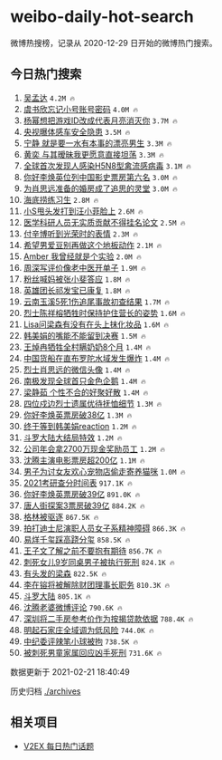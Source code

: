 # weibo-daily-hot-search

微博热搜榜，记录从 2020-12-29 日开始的微博热门搜索。

## 今日热门搜索

<!-- BEGIN -->

1. [吴孟达](https://s.weibo.com/weibo?q=%E5%90%B4%E5%AD%9F%E8%BE%BE&Refer=top) `4.2M 🔥`
1. [虞书欣忘记小号账号密码](https://s.weibo.com/weibo?q=%23%E8%99%9E%E4%B9%A6%E6%AC%A3%E5%BF%98%E8%AE%B0%E5%B0%8F%E5%8F%B7%E8%B4%A6%E5%8F%B7%E5%AF%86%E7%A0%81%23&Refer=top) `4.0M 🔥`
1. [杨幂想把游戏ID改成代表月亮消灭你](https://s.weibo.com/weibo?q=%23%E6%9D%A8%E5%B9%82%E6%83%B3%E6%8A%8A%E6%B8%B8%E6%88%8FID%E6%94%B9%E6%88%90%E4%BB%A3%E8%A1%A8%E6%9C%88%E4%BA%AE%E6%B6%88%E7%81%AD%E4%BD%A0%23&Refer=top) `3.7M 🔥`
1. [央视曝体感车安全隐患](https://s.weibo.com/weibo?q=%23%E5%A4%AE%E8%A7%86%E6%9B%9D%E4%BD%93%E6%84%9F%E8%BD%A6%E5%AE%89%E5%85%A8%E9%9A%90%E6%82%A3%23&Refer=top) `3.5M 🔥`
1. [宁静 就是要一水有本事的漂亮男生](https://s.weibo.com/weibo?q=%E5%AE%81%E9%9D%99%20%E5%B0%B1%E6%98%AF%E8%A6%81%E4%B8%80%E6%B0%B4%E6%9C%89%E6%9C%AC%E4%BA%8B%E7%9A%84%E6%BC%82%E4%BA%AE%E7%94%B7%E7%94%9F&Refer=top) `3.3M 🔥`
1. [黄奕 与其暧昧我更愿意直接坦荡](https://s.weibo.com/weibo?q=%E9%BB%84%E5%A5%95%20%E4%B8%8E%E5%85%B6%E6%9A%A7%E6%98%A7%E6%88%91%E6%9B%B4%E6%84%BF%E6%84%8F%E7%9B%B4%E6%8E%A5%E5%9D%A6%E8%8D%A1&Refer=top) `3.3M 🔥`
1. [全球首次发现人感染H5N8型禽流感病毒](https://s.weibo.com/weibo?q=%23%E5%85%A8%E7%90%83%E9%A6%96%E6%AC%A1%E5%8F%91%E7%8E%B0%E4%BA%BA%E6%84%9F%E6%9F%93H5N8%E5%9E%8B%E7%A6%BD%E6%B5%81%E6%84%9F%E7%97%85%E6%AF%92%23&Refer=top) `3.1M 🔥`
1. [你好李焕英位列中国影史票房第六名](https://s.weibo.com/weibo?q=%23%E4%BD%A0%E5%A5%BD%E6%9D%8E%E7%84%95%E8%8B%B1%E4%BD%8D%E5%88%97%E4%B8%AD%E5%9B%BD%E5%BD%B1%E5%8F%B2%E7%A5%A8%E6%88%BF%E7%AC%AC%E5%85%AD%E5%90%8D%23&Refer=top) `3.0M 🔥`
1. [为肖思远准备的婚房成了追思的灵堂](https://s.weibo.com/weibo?q=%23%E4%B8%BA%E8%82%96%E6%80%9D%E8%BF%9C%E5%87%86%E5%A4%87%E7%9A%84%E5%A9%9A%E6%88%BF%E6%88%90%E4%BA%86%E8%BF%BD%E6%80%9D%E7%9A%84%E7%81%B5%E5%A0%82%23&Refer=top) `3.0M 🔥`
1. [海底捞练习生](https://s.weibo.com/weibo?q=%E6%B5%B7%E5%BA%95%E6%8D%9E%E7%BB%83%E4%B9%A0%E7%94%9F&Refer=top) `2.8M 🔥`
1. [小S甩头发打到汪小菲脸上](https://s.weibo.com/weibo?q=%23%E5%B0%8FS%E7%94%A9%E5%A4%B4%E5%8F%91%E6%89%93%E5%88%B0%E6%B1%AA%E5%B0%8F%E8%8F%B2%E8%84%B8%E4%B8%8A%23&Refer=top) `2.6M 🔥`
1. [医学科研人员无实质贡献不得挂名论文](https://s.weibo.com/weibo?q=%23%E5%8C%BB%E5%AD%A6%E7%A7%91%E7%A0%94%E4%BA%BA%E5%91%98%E6%97%A0%E5%AE%9E%E8%B4%A8%E8%B4%A1%E7%8C%AE%E4%B8%8D%E5%BE%97%E6%8C%82%E5%90%8D%E8%AE%BA%E6%96%87%23&Refer=top) `2.5M 🔥`
1. [付辛博听到光荣时的表情](https://s.weibo.com/weibo?q=%23%E4%BB%98%E8%BE%9B%E5%8D%9A%E5%90%AC%E5%88%B0%E5%85%89%E8%8D%A3%E6%97%B6%E7%9A%84%E8%A1%A8%E6%83%85%23&Refer=top) `2.3M 🔥`
1. [希望男爱豆别再做这个地板动作](https://s.weibo.com/weibo?q=%23%E5%B8%8C%E6%9C%9B%E7%94%B7%E7%88%B1%E8%B1%86%E5%88%AB%E5%86%8D%E5%81%9A%E8%BF%99%E4%B8%AA%E5%9C%B0%E6%9D%BF%E5%8A%A8%E4%BD%9C%23&Refer=top) `2.1M 🔥`
1. [Amber 我曾经就是个实验](https://s.weibo.com/weibo?q=Amber%20%E6%88%91%E6%9B%BE%E7%BB%8F%E5%B0%B1%E6%98%AF%E4%B8%AA%E5%AE%9E%E9%AA%8C&Refer=top) `2.0M 🔥`
1. [周深写评价像老中医开单子](https://s.weibo.com/weibo?q=%23%E5%91%A8%E6%B7%B1%E5%86%99%E8%AF%84%E4%BB%B7%E5%83%8F%E8%80%81%E4%B8%AD%E5%8C%BB%E5%BC%80%E5%8D%95%E5%AD%90%23&Refer=top) `1.9M 🔥`
1. [粉丝喊妈被张小斐答应](https://s.weibo.com/weibo?q=%23%E7%B2%89%E4%B8%9D%E5%96%8A%E5%A6%88%E8%A2%AB%E5%BC%A0%E5%B0%8F%E6%96%90%E7%AD%94%E5%BA%94%23&Refer=top) `1.8M 🔥`
1. [英雄团长祁发宝已康复](https://s.weibo.com/weibo?q=%23%E8%8B%B1%E9%9B%84%E5%9B%A2%E9%95%BF%E7%A5%81%E5%8F%91%E5%AE%9D%E5%B7%B2%E5%BA%B7%E5%A4%8D%23&Refer=top) `1.8M 🔥`
1. [云南玉溪5死1伤追尾事故初查结果](https://s.weibo.com/weibo?q=%E4%BA%91%E5%8D%97%E7%8E%89%E6%BA%AA5%E6%AD%BB1%E4%BC%A4%E8%BF%BD%E5%B0%BE%E4%BA%8B%E6%95%85%E5%88%9D%E6%9F%A5%E7%BB%93%E6%9E%9C&Refer=top) `1.7M 🔥`
1. [烈士陈祥榕牺牲时保持护住营长的姿势](https://s.weibo.com/weibo?q=%23%E7%83%88%E5%A3%AB%E9%99%88%E7%A5%A5%E6%A6%95%E7%89%BA%E7%89%B2%E6%97%B6%E4%BF%9D%E6%8C%81%E6%8A%A4%E4%BD%8F%E8%90%A5%E9%95%BF%E7%9A%84%E5%A7%BF%E5%8A%BF%23&Refer=top) `1.6M 🔥`
1. [Lisa问梁森有没有在头上抹化妆品](https://s.weibo.com/weibo?q=%23Lisa%E9%97%AE%E6%A2%81%E6%A3%AE%E6%9C%89%E6%B2%A1%E6%9C%89%E5%9C%A8%E5%A4%B4%E4%B8%8A%E6%8A%B9%E5%8C%96%E5%A6%86%E5%93%81%23&Refer=top) `1.6M 🔥`
1. [韩美娟的嘴能不能留到决赛](https://s.weibo.com/weibo?q=%E9%9F%A9%E7%BE%8E%E5%A8%9F%E7%9A%84%E5%98%B4%E8%83%BD%E4%B8%8D%E8%83%BD%E7%95%99%E5%88%B0%E5%86%B3%E8%B5%9B&Refer=top) `1.5M 🔥`
1. [王焯冉牺牲全村瞒奶奶8个月](https://s.weibo.com/weibo?q=%23%E7%8E%8B%E7%84%AF%E5%86%89%E7%89%BA%E7%89%B2%E5%85%A8%E6%9D%91%E7%9E%92%E5%A5%B6%E5%A5%B68%E4%B8%AA%E6%9C%88%23&Refer=top) `1.4M 🔥`
1. [中国货船在直布罗陀水域发生爆炸](https://s.weibo.com/weibo?q=%E4%B8%AD%E5%9B%BD%E8%B4%A7%E8%88%B9%E5%9C%A8%E7%9B%B4%E5%B8%83%E7%BD%97%E9%99%80%E6%B0%B4%E5%9F%9F%E5%8F%91%E7%94%9F%E7%88%86%E7%82%B8&Refer=top) `1.4M 🔥`
1. [烈士肖思远的微信头像](https://s.weibo.com/weibo?q=%23%E7%83%88%E5%A3%AB%E8%82%96%E6%80%9D%E8%BF%9C%E7%9A%84%E5%BE%AE%E4%BF%A1%E5%A4%B4%E5%83%8F%23&Refer=top) `1.4M 🔥`
1. [南极发现全球首只金色企鹅](https://s.weibo.com/weibo?q=%23%E5%8D%97%E6%9E%81%E5%8F%91%E7%8E%B0%E5%85%A8%E7%90%83%E9%A6%96%E5%8F%AA%E9%87%91%E8%89%B2%E4%BC%81%E9%B9%85%23&Refer=top) `1.4M 🔥`
1. [梁静茹 个性不合的好聚好散](https://s.weibo.com/weibo?q=%E6%A2%81%E9%9D%99%E8%8C%B9%20%E4%B8%AA%E6%80%A7%E4%B8%8D%E5%90%88%E7%9A%84%E5%A5%BD%E8%81%9A%E5%A5%BD%E6%95%A3&Refer=top) `1.4M 🔥`
1. [四位戍边烈士遗属优待抚恤细节](https://s.weibo.com/weibo?q=%23%E5%9B%9B%E4%BD%8D%E6%88%8D%E8%BE%B9%E7%83%88%E5%A3%AB%E9%81%97%E5%B1%9E%E4%BC%98%E5%BE%85%E6%8A%9A%E6%81%A4%E7%BB%86%E8%8A%82%23&Refer=top) `1.3M 🔥`
1. [你好李焕英票房破38亿](https://s.weibo.com/weibo?q=%23%E4%BD%A0%E5%A5%BD%E6%9D%8E%E7%84%95%E8%8B%B1%E7%A5%A8%E6%88%BF%E7%A0%B438%E4%BA%BF%23&Refer=top) `1.3M 🔥`
1. [终于等到韩美娟reaction](https://s.weibo.com/weibo?q=%23%E7%BB%88%E4%BA%8E%E7%AD%89%E5%88%B0%E9%9F%A9%E7%BE%8E%E5%A8%9Freaction%23&Refer=top) `1.2M 🔥`
1. [斗罗大陆大结局特效](https://s.weibo.com/weibo?q=%23%E6%96%97%E7%BD%97%E5%A4%A7%E9%99%86%E5%A4%A7%E7%BB%93%E5%B1%80%E7%89%B9%E6%95%88%23&Refer=top) `1.2M 🔥`
1. [公司年会拿2700万现金奖励员工](https://s.weibo.com/weibo?q=%23%E5%85%AC%E5%8F%B8%E5%B9%B4%E4%BC%9A%E6%8B%BF2700%E4%B8%87%E7%8E%B0%E9%87%91%E5%A5%96%E5%8A%B1%E5%91%98%E5%B7%A5%23&Refer=top) `1.2M 🔥`
1. [沈腾主演电影票房超200亿](https://s.weibo.com/weibo?q=%23%E6%B2%88%E8%85%BE%E4%B8%BB%E6%BC%94%E7%94%B5%E5%BD%B1%E7%A5%A8%E6%88%BF%E8%B6%85200%E4%BA%BF%23&Refer=top) `1.1M 🔥`
1. [男子为讨女友欢心宠物店偷走寄养猫咪](https://s.weibo.com/weibo?q=%E7%94%B7%E5%AD%90%E4%B8%BA%E8%AE%A8%E5%A5%B3%E5%8F%8B%E6%AC%A2%E5%BF%83%E5%AE%A0%E7%89%A9%E5%BA%97%E5%81%B7%E8%B5%B0%E5%AF%84%E5%85%BB%E7%8C%AB%E5%92%AA&Refer=top) `1.0M 🔥`
1. [2021考研查分时间表](https://s.weibo.com/weibo?q=%232021%E8%80%83%E7%A0%94%E6%9F%A5%E5%88%86%E6%97%B6%E9%97%B4%E8%A1%A8%23&Refer=top) `917.1K 🔥`
1. [你好李焕英票房破39亿](https://s.weibo.com/weibo?q=%23%E4%BD%A0%E5%A5%BD%E6%9D%8E%E7%84%95%E8%8B%B1%E7%A5%A8%E6%88%BF%E7%A0%B439%E4%BA%BF%23&Refer=top) `891.0K 🔥`
1. [唐人街探案3票房破39亿](https://s.weibo.com/weibo?q=%23%E5%94%90%E4%BA%BA%E8%A1%97%E6%8E%A2%E6%A1%883%E7%A5%A8%E6%88%BF%E7%A0%B439%E4%BA%BF%23&Refer=top) `884.2K 🔥`
1. [格林被驱逐](https://s.weibo.com/weibo?q=%E6%A0%BC%E6%9E%97%E8%A2%AB%E9%A9%B1%E9%80%90&Refer=top) `867.5K 🔥`
1. [拍打迪士尼演职人员女子系精神障碍](https://s.weibo.com/weibo?q=%23%E6%8B%8D%E6%89%93%E8%BF%AA%E5%A3%AB%E5%B0%BC%E6%BC%94%E8%81%8C%E4%BA%BA%E5%91%98%E5%A5%B3%E5%AD%90%E7%B3%BB%E7%B2%BE%E7%A5%9E%E9%9A%9C%E7%A2%8D%23&Refer=top) `866.3K 🔥`
1. [易烊千玺踩高跷分玺](https://s.weibo.com/weibo?q=%23%E6%98%93%E7%83%8A%E5%8D%83%E7%8E%BA%E8%B8%A9%E9%AB%98%E8%B7%B7%E5%88%86%E7%8E%BA%23&Refer=top) `858.5K 🔥`
1. [王子文了解之前不要抱有期待](https://s.weibo.com/weibo?q=%23%E7%8E%8B%E5%AD%90%E6%96%87%E4%BA%86%E8%A7%A3%E4%B9%8B%E5%89%8D%E4%B8%8D%E8%A6%81%E6%8A%B1%E6%9C%89%E6%9C%9F%E5%BE%85%23&Refer=top) `856.7K 🔥`
1. [刺死女儿9岁同桌男子被执行死刑](https://s.weibo.com/weibo?q=%23%E5%88%BA%E6%AD%BB%E5%A5%B3%E5%84%BF9%E5%B2%81%E5%90%8C%E6%A1%8C%E7%94%B7%E5%AD%90%E8%A2%AB%E6%89%A7%E8%A1%8C%E6%AD%BB%E5%88%91%23&Refer=top) `824.1K 🔥`
1. [有头发的梁森](https://s.weibo.com/weibo?q=%23%E6%9C%89%E5%A4%B4%E5%8F%91%E7%9A%84%E6%A2%81%E6%A3%AE%23&Refer=top) `822.5K 🔥`
1. [李在镕将被解除财团理事长职务](https://s.weibo.com/weibo?q=%E6%9D%8E%E5%9C%A8%E9%95%95%E5%B0%86%E8%A2%AB%E8%A7%A3%E9%99%A4%E8%B4%A2%E5%9B%A2%E7%90%86%E4%BA%8B%E9%95%BF%E8%81%8C%E5%8A%A1&Refer=top) `810.3K 🔥`
1. [斗罗大陆](https://s.weibo.com/weibo?q=%E6%96%97%E7%BD%97%E5%A4%A7%E9%99%86&Refer=top) `805.1K 🔥`
1. [沈腾老婆微博评论](https://s.weibo.com/weibo?q=%23%E6%B2%88%E8%85%BE%E8%80%81%E5%A9%86%E5%BE%AE%E5%8D%9A%E8%AF%84%E8%AE%BA%23&Refer=top) `790.6K 🔥`
1. [深圳将二手房参考价作为按揭贷款依据](https://s.weibo.com/weibo?q=%E6%B7%B1%E5%9C%B3%E5%B0%86%E4%BA%8C%E6%89%8B%E6%88%BF%E5%8F%82%E8%80%83%E4%BB%B7%E4%BD%9C%E4%B8%BA%E6%8C%89%E6%8F%AD%E8%B4%B7%E6%AC%BE%E4%BE%9D%E6%8D%AE&Refer=top) `788.4K 🔥`
1. [明起石家庄全域调为低风险](https://s.weibo.com/weibo?q=%23%E6%98%8E%E8%B5%B7%E7%9F%B3%E5%AE%B6%E5%BA%84%E5%85%A8%E5%9F%9F%E8%B0%83%E4%B8%BA%E4%BD%8E%E9%A3%8E%E9%99%A9%23&Refer=top) `744.0K 🔥`
1. [中纪委评辣笔小球被拘](https://s.weibo.com/weibo?q=%E4%B8%AD%E7%BA%AA%E5%A7%94%E8%AF%84%E8%BE%A3%E7%AC%94%E5%B0%8F%E7%90%83%E8%A2%AB%E6%8B%98&Refer=top) `738.5K 🔥`
1. [被刺死男童家属回应凶手死刑](https://s.weibo.com/weibo?q=%E8%A2%AB%E5%88%BA%E6%AD%BB%E7%94%B7%E7%AB%A5%E5%AE%B6%E5%B1%9E%E5%9B%9E%E5%BA%94%E5%87%B6%E6%89%8B%E6%AD%BB%E5%88%91&Refer=top) `731.6K 🔥`

数据更新于 2021-02-21 18:40:49

<!-- END -->

历史归档 [./archives](./archives)

## 相关项目

- [V2EX 每日热门话题](https://github.com/realLeonardo/v2ex-daily-hot-topic)

